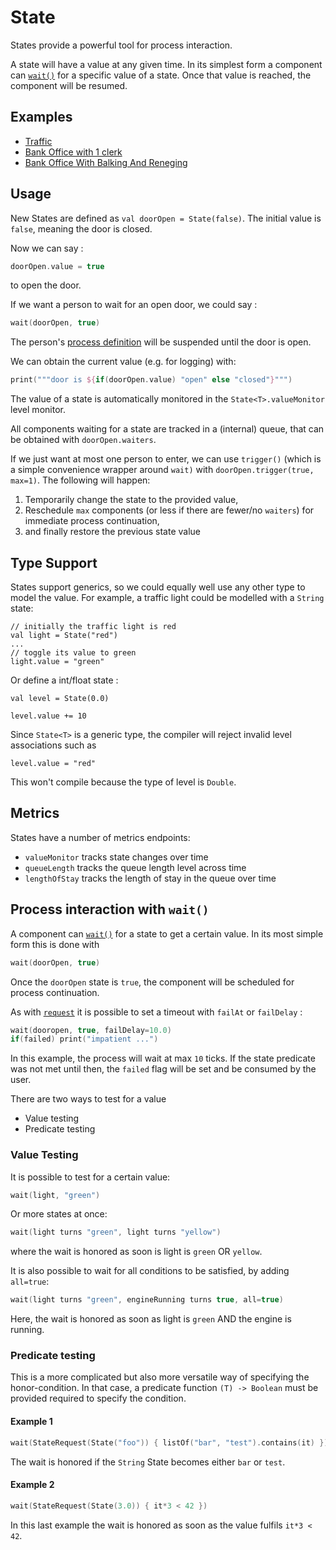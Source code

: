 # State

States provide a powerful tool for process interaction.

A state will have a value at any given time. In its simplest form a component can [`wait()`](component.md#wait) for a specific value of a state. Once that value is reached, the component will be resumed.

## Examples

* [Traffic](examples/traffic.md)
* [Bank Office with 1 clerk](examples/bank_office.md#bank-office-with-states)
* [Bank Office With Balking And Reneging](examples/bank_office.md#bank-office-with-balking-and-reneging)

## Usage

New States are defined as `val doorOpen = State(false)`. The initial value is `false`, meaning
the door is closed.

Now we can say :

```kotlin
doorOpen.value = true
```

to open the door.

If we want a person to wait for an open door, we could say :

```kotlin
wait(doorOpen, true)
```

The person's [process definition](component.md#process-definition) will be suspended until the door is open.

We can obtain the current value (e.g. for logging) with:

```kotlin
print("""door is ${if(doorOpen.value) "open" else "closed"}""")
```

The value of a state is automatically monitored in the `State<T>.valueMonitor` level monitor.

All components waiting for a state are tracked in a (internal) queue, that can be obtained with `doorOpen.waiters`.

If we just want at most one person to enter, we can use `trigger()` (which is a simple convenience wrapper around `wait)` with `doorOpen.trigger(true, max=1)`. The following will happen:

1. Temporarily change the state to the provided value,
2. Reschedule `max` components (or less if there are fewer/no `waiters`) for immediate process continuation,
3. and finally restore the previous state value


## Type Support

States support generics, so we could equally well use any other type to model the value. For example, a traffic light could be modelled with a `String` state:

```
// initially the traffic light is red
val light = State("red")
...
// toggle its value to green
light.value = "green"
```

Or define a int/float state :

```
val level = State(0.0)
        
level.value += 10
```

Since `State<T>` is a generic type, the compiler will reject invalid level associations such as
```
level.value = "red"
```
This won't compile because the type of level is `Double`.


## Metrics

States have a number of metrics endpoints:

* `valueMonitor` tracks state changes over time
* `queueLength` tracks the queue length level across time
* `lengthOfStay` tracks the length of stay in the queue over time


## Process interaction with `wait()`

A component can [`wait()`](component.md#wait) for a state to get a certain value. In its most simple form this is done with

```kotlin
wait(doorOpen, true)
```

Once the `doorOpen` state is `true`, the component will be scheduled for process continuation.

As with [`request`](component.md#request) it is possible to set a timeout with `failAt` or `failDelay` :

```kotlin
wait(dooropen, true, failDelay=10.0)
if(failed) print("impatient ...")
```

In this example, the process will wait at max `10` ticks. If the state predicate was not met until then, the `failed` flag will be set and be consumed by the user.

There are two ways to test for a value

* Value testing
* Predicate testing

### Value Testing

It is possible to test for a certain value:

```kotlin
wait(light, "green")
```
    
Or more states at once:
    
```kotlin
wait(light turns "green", light turns "yellow")  
```
where the wait is honored as soon is light is `green` OR `yellow`.
    
It is also possible to wait for all conditions to be satisfied, by adding `all=true`:

```kotlin
wait(light turns "green", engineRunning turns true, all=true) 
```
Here, the wait is honored as soon as light is `green` AND  the engine is running.


### Predicate testing

This is a more complicated but also more versatile way of specifying the honor-condition. In that case, a predicate function `(T) -> Boolean` must be provided required to specify the condition.

#### Example 1

```kotlin
wait(StateRequest(State("foo")) { listOf("bar", "test").contains(it) })
```
The wait is honored if the `String` State becomes either `bar` or `test`.

#### Example 2

```kotlin
wait(StateRequest(State(3.0)) { it*3 < 42 })
```

In this last example the wait is honored as soon as the value fulfils `it*3 < 42`.
